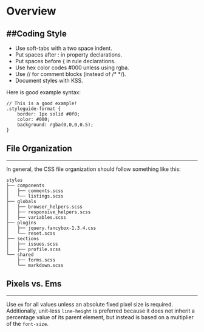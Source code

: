 <h1 class="sg-title sg-title-main"> Overview </h1>

##Coding Style
----
- Use soft-tabs with a two space indent.
- Put spaces after : in property declarations.
- Put spaces before { in rule declarations.
- Use hex color codes #000 unless using rgba.
- Use // for comment blocks (instead of /* */).
- Document styles with KSS.

Here is good example syntax:

    // This is a good example!
    .styleguide-format {
        border: 1px solid #0f0;
        color: #000;
        background: rgba(0,0,0,0.5);
    }

## File Organization
----
In general, the CSS file organization should follow something like this:

	styles
	├── components
	│   ├── comments.scss
	│   └── listings.scss
	├── globals
	│   ├── browser_helpers.scss
	│   ├── responsive_helpers.scss
	│   ├── variables.scss
	├── plugins
	│   ├── jquery.fancybox-1.3.4.css
	│   └── reset.scss
	├── sections
	│   ├── issues.scss
	│   ├── profile.scss
	└── shared
	    ├── forms.scss
	    └── markdown.scss

## Pixels vs. Ems
----

Use `em` for all values unless an absolute fixed pixel size is required. Additionally, unit-less `line-height` is preferred because it does not inherit a percentage value of its parent element, but instead is based on a multiplier of the `font-size`.